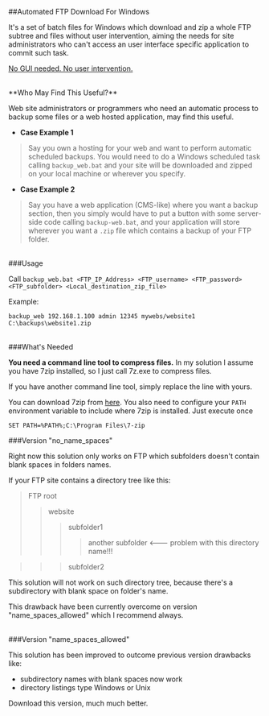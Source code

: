 ##Automated FTP Download For Windows


It's a set of batch files for Windows which download and zip a whole FTP subtree and files without user intervention, aiming the needs for site administrators who can't access an user interface specific application to commit such task.

<u>No GUI needed. No user intervention.</u>

<br/>
**Who May Find This Useful?**

Web site administrators or programmers who need an automatic process to backup some files or a web hosted application, may find this useful.

- **Case Example 1**

> Say you own a hosting for your web and want to perform automatic scheduled backups. You would need to do a Windows scheduled task calling `backup_web.bat` and your site will be downloaded and zipped on your local machine or wherever you specify.

- **Case Example 2**

> Say you have a web application (CMS-like) where you want a backup section, then you simply would have to put a button with some server-side code calling `backup-web.bat`, and your application will store wherever you want a `.zip` file which contains a backup of your FTP folder.

<br/>
###Usage

Call `backup_web.bat <FTP_IP_Address> <FTP_username> <FTP_password> <FTP_subfolder> <Local_destination_zip_file>`

Example:

    backup_web 192.168.1.100 admin 12345 mywebs/website1 C:\backups\website1.zip


<br/>
###What's Needed

**You need a command line tool to compress files.** In my solution I assume you have 7zip installed, so I just call 7z.exe to compress files.

If you have another command line tool, simply replace the line with yours.

You can download 7zip from [here](http://7-zip.org). You also need to configure your `PATH` environment variable to include where 7zip is installed.
Just execute once

    SET PATH=%PATH%;C:\Program Files\7-zip

###Version "no_name_spaces"

Right now this solution only works on FTP which subfolders doesn't contain blank spaces in folders names.

If your FTP site contains a directory tree like this:
> FTP root
>> website
>>> subfolder1
>>>> another subfolder <--- problem with this directory name!!!

>>> subfolder2

This solution will not work on such directory tree, because there's a subdirectory with blank space on folder's name.

This drawback have been currently overcome on version "name_spaces_allowed" which I recommend always.

<br/>
###Version "name_spaces_allowed"

This solution has been improved to outcome previous version drawbacks like:
- subdirectory names with blank spaces now work
- directory listings type Windows or Unix

Download this version, much much better.
